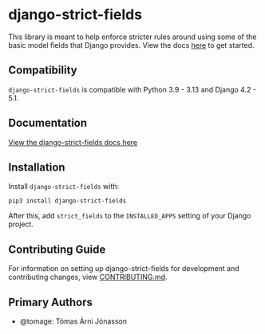 # django-strict-fields

This library is meant to help enforce stricter rules around using some of the basic model fields that Django provides. View the docs [here](https://django-strict-fields.readthedocs.io) to get started.

## Compatibility

`django-strict-fields` is compatible with Python 3.9 - 3.13 and Django 4.2 - 5.1.

## Documentation

[View the django-strict-fields docs here](https://django-strict-fields.readthedocs.io/)

## Installation

Install `django-strict-fields` with:

    pip3 install django-strict-fields

After this, add `strict_fields` to the `INSTALLED_APPS` setting of your Django project.

## Contributing Guide

For information on setting up django-strict-fields for development and contributing changes, view [CONTRIBUTING.md](CONTRIBUTING.md).

## Primary Authors

* @tomage: Tómas Árni Jónasson
